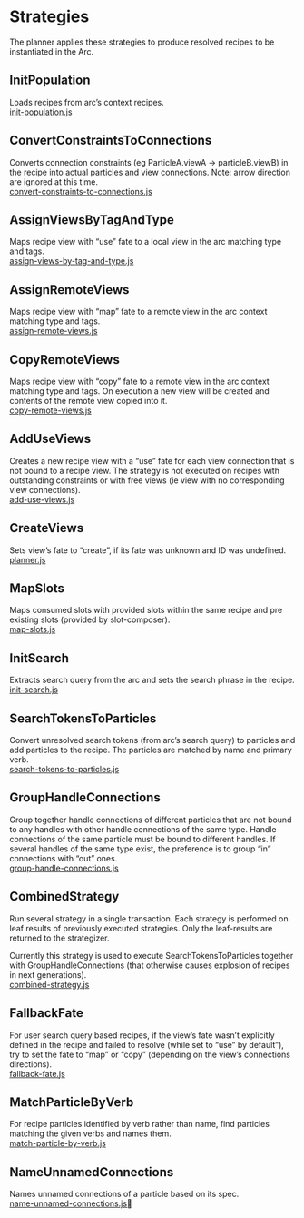 # Strategies

The planner applies these strategies to produce resolved recipes to be instantiated in the Arc.

## InitPopulation
Loads recipes from arc’s context recipes.<br/>
[init-population.js](https://github.com/PolymerLabs/arcs/blob/master/runtime/strategies/init-population.js)

## ConvertConstraintsToConnections
Converts connection constraints (eg ParticleA.viewA -> particleB.viewB) in the recipe into actual particles and view connections.
Note: arrow direction are ignored at this time.<br/>
[convert-constraints-to-connections.js](https://github.com/PolymerLabs/arcs/blob/master/runtime/strategies/convert-constraints-to-connections.js)

## AssignViewsByTagAndType
Maps recipe view with “use” fate to a local view in the arc matching type and tags.<br/>
[assign-views-by-tag-and-type.js](https://github.com/PolymerLabs/arcs/blob/master/runtime/strategies/assign-views-by-tag-and-type.js)

## AssignRemoteViews
Maps recipe view with “map” fate to a remote view in the arc context matching type and tags.<br/>
[assign-remote-views.js](https://github.com/PolymerLabs/arcs/blob/master/runtime/strategies/assign-remote-views.js)

## CopyRemoteViews
Maps recipe view with “copy” fate to a remote view in the arc context matching type and tags. On execution a new view will be created and contents of the remote view copied into it.<br/>
[copy-remote-views.js](https://github.com/PolymerLabs/arcs/blob/master/runtime/strategies/copy-remote-views.js)

## AddUseViews
Creates a new recipe view with a “use” fate for each view connection that is not bound to a recipe view.
The strategy is not executed on recipes with outstanding constraints or with free views (ie view with no corresponding view connections).<br/>
[add-use-views.js](https://github.com/PolymerLabs/arcs/blob/master/runtime/strategies/add-use-views.js)

## CreateViews
Sets view’s fate to “create”, if its fate was unknown and ID was undefined.<br/>
[planner.js](https://github.com/PolymerLabs/arcs/blob/master/runtime/planner.js#L34)

## MapSlots
Maps consumed slots with provided slots within the same recipe and pre existing slots (provided by slot-composer).<br/>
[map-slots.js](https://github.com/PolymerLabs/arcs/blob/master/runtime/strategies/map-slots.js)

## InitSearch
Extracts search query from the arc and sets the search phrase in the recipe.<br/>
[init-search.js](https://github.com/PolymerLabs/arcs/blob/master/runtime/strategies/init-search.js)

## SearchTokensToParticles
Convert unresolved search tokens (from arc’s search query) to particles and add particles to the recipe.
The particles are matched by name and primary verb.<br/>
[search-tokens-to-particles.js](https://github.com/PolymerLabs/arcs/blob/master/runtime/strategies/search-tokens-to-particles.js)

## GroupHandleConnections
Group together handle connections of different particles that are not bound to any handles with other handle connections of the same type.
Handle connections of the same particle must be bound to different handles. If several handles of the same type exist, the preference is to group “in” connections with “out” ones.<br/>
[group-handle-connections.js](https://github.com/PolymerLabs/arcs/blob/master/runtime/strategies/group-handle-connections.js)

## CombinedStrategy
Run several strategy in a single transaction.
Each strategy is performed on leaf results of previously executed strategies. Only the leaf-results are returned to the strategizer.

Currently this strategy is used to execute SearchTokensToParticles together with GroupHandleConnections (that otherwise causes explosion of recipes in next generations).<br/>
[combined-strategy.js](https://github.com/PolymerLabs/arcs/blob/master/runtime/strategies/combined-strategy.js)

## FallbackFate
For user search query based recipes, if the view’s fate wasn’t explicitly defined in the recipe and failed to resolve (while set to “use” by default”), try to set the fate to “map” or “copy” (depending on the view’s connections directions).<br/>
[fallback-fate.js](https://github.com/PolymerLabs/arcs/blob/master/runtime/strategies/fallback-fate.js)

## MatchParticleByVerb
For recipe particles identified by verb rather than name, find particles matching the given verbs and names them.<br/>
[match-particle-by-verb.js](https://github.com/PolymerLabs/arcs/blob/master/runtime/strategies/match-particle-by-verb.js)

## NameUnnamedConnections
Names unnamed connections of a particle based on its spec.<br/>
[name-unnamed-connections.js](https://github.com/PolymerLabs/arcs/blob/master/runtime/strategies/name-unnamed-connections.js)

